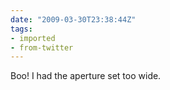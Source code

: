 ```yaml
---
date: "2009-03-30T23:38:44Z"
tags:
- imported
- from-twitter
---
```

Boo\! I had the aperture set too wide.
